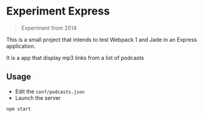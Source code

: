 # Experiment Express

> Experiment from 2014

This is a small project that intends to test Webpack 1 and Jade in an Express application.

It is a app that display mp3 links from a list of podcasts

## Usage 

- Edit the `conf/podcasts.json`
- Launch the server
```
npm start
```
